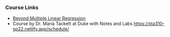 ### Course Links
- [Beyond Multiple Linear Regression](https://bookdown.org/roback/bookdown-BeyondMLR/)
- Course by Dr. Maria Tackett at Duke with Notes and Labs <https://sta310-sp22.netlify.app/schedule/>
